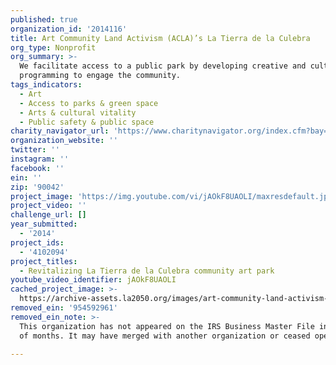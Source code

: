 ```yaml
---
published: true
organization_id: '2014116'
title: Art Community Land Activism (ACLA)’s La Tierra de la Culebra
org_type: Nonprofit
org_summary: >-
  We facilitate access to a public park by developing creative and cultural
  programming to engage the community.
tags_indicators:
  - Art
  - Access to parks & green space
  - Arts & cultural vitality
  - Public safety & public space
charity_navigator_url: 'https://www.charitynavigator.org/index.cfm?bay=search.profile&ein=954592961'
organization_website: ''
twitter: ''
instagram: ''
facebook: ''
ein: ''
zip: '90042'
project_image: 'https://img.youtube.com/vi/jAOkF8UAOLI/maxresdefault.jpg'
project_video: ''
challenge_url: []
year_submitted:
  - '2014'
project_ids:
  - '4102094'
project_titles:
  - Revitalizing La Tierra de la Culebra community art park
youtube_video_identifier: jAOkF8UAOLI
cached_project_image: >-
  https://archive-assets.la2050.org/images/art-community-land-activism-aclas-la-tierra-de-la-culebra/img.youtube.com/vi/jAOkF8UAOLI/maxresdefault.jpg
removed_ein: '954592961'
removed_ein_note: >-
  This organization has not appeared on the IRS Business Master File in a number
  of months. It may have merged with another organization or ceased operations.

---
```

